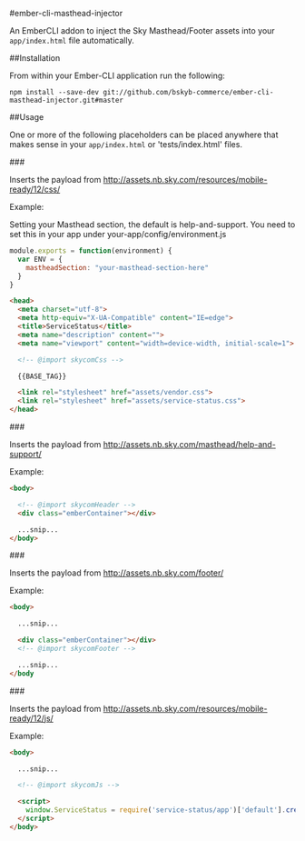 #ember-cli-masthead-injector


An EmberCLI addon to inject the Sky Masthead/Footer assets into your `app/index.html` file automatically.


##Installation

From within your Ember-CLI application run the following:

```npm install --save-dev git://github.com/bskyb-commerce/ember-cli-masthead-injector.git#master```

##Usage

One or more of the following placeholders can be placed anywhere that makes sense in your `app/index.html` or 'tests/index.html' files.

###<!-- @import skycomCss -->

Inserts the payload from http://assets.nb.sky.com/resources/mobile-ready/12/css/

Example:

Setting your Masthead section, the default is help-and-support.
You need to set this in your app under your-app/config/environment.js

```js
module.exports = function(environment) {
  var ENV = {
    mastheadSection: "your-masthead-section-here"
  }
}
```

```html
<head>
  <meta charset="utf-8">
  <meta http-equiv="X-UA-Compatible" content="IE=edge">
  <title>ServiceStatus</title>
  <meta name="description" content="">
  <meta name="viewport" content="width=device-width, initial-scale=1">

  <!-- @import skycomCss -->

  {{BASE_TAG}}

  <link rel="stylesheet" href="assets/vendor.css">
  <link rel="stylesheet" href="assets/service-status.css">
</head>
```

###<!-- @import skycomHeader -->

Inserts the payload from http://assets.nb.sky.com/masthead/help-and-support/

Example:

```html
<body>

  <!-- @import skycomHeader -->
  <div class="emberContainer"></div>

  ...snip...
</body>
```

###<!-- @import skycomFooter -->

Inserts the payload from http://assets.nb.sky.com/footer/

Example:

```html
<body>

  ...snip...

  <div class="emberContainer"></div>
  <!-- @import skycomFooter -->

  ...snip...
</body
```

###<!-- @import skycomJs -->

Inserts the payload from http://assets.nb.sky.com/resources/mobile-ready/12/js/

Example:

```html
<body>

  ...snip...

  <!-- @import skycomJs -->

  <script>
    window.ServiceStatus = require('service-status/app')['default'].create(ServiceStatusENV.APP);
  </script>
</body>
```
